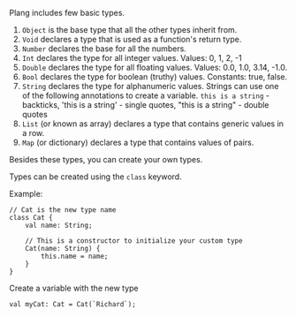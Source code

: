Plang includes few basic types.

1. `Object` is the base type that all the other types inherit from.
1. `Void` declares a type that is used as a function's return type.
1. `Number` declares the base for all the numbers.
1. `Int` declares the type for all integer values. Values: 0, 1, 2, -1
1. `Double` declares the type for all floating values. Values: 0.0, 1.0, 3.14, -1.0.
1. `Bool` declares the type for boolean (truthy) values. Constants: true, false.
1. `String` declares the type for alphanumeric values.
   Strings can use one of the following annotations to create a variable.
   `this is a string` - backticks, 'this is a string' - single quotes, "this is a string" - double quotes
1. `List` (or known as array) declares a type that contains generic values in a row.
1. `Map` (or dictionary) declares a type that contains values of pairs.

Besides these types, you can create your own types.

Types can be created using the `class` keyword.

Example:

```
// Cat is the new type name
class Cat {
    val name: String;

    // This is a constructor to initialize your custom type
    Cat(name: String) {
        this.name = name;
    }
}
```

Create a variable with the new type

```
val myCat: Cat = Cat(`Richard`);
```
